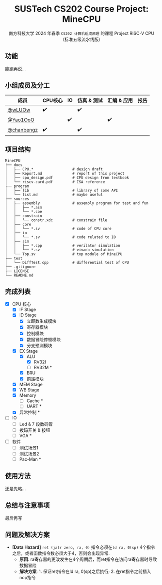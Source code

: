 <div align=center>

# SUSTech CS202 Course Project: MineCPU

南方科技大学 2024 年春季 `CS202 计算机组成原理` 的课程 Project RISC-V CPU（标准五级流水线版）

</div>

## 功能

能跑再说...

## 小组成员及分工

| 成员 | CPU核心 | IO | 仿真 & 测试 | 汇编 & 应用 | 报告 |
| --- | --- | --- | --- | --- | --- |
| [@wLUOw](https://github.com/wLUOw) | :heavy_check_mark: |  | :heavy_check_mark: |  |  |
| [@Yao1OoO](https://github.com/Yao1OoO) |  | :heavy_check_mark: |  | :heavy_check_mark: |  |
| [@chanbengz](https://github.com/chanbengz) | :heavy_check_mark: |  | :heavy_check_mark: |  |  |

## 项目结构

```
MineCPU
├── docs
│   ├── CPU.*                  # design draft
│   ├── Report.md              # report of this project
│   ├── cpu_design.pdf         # CPU design from textbook
│   └── riscv-card.pdf         # ISA reference
├── program
│   ├── lib                    # library of some API
│   └── list.md                # maybe useful
├── sources                                              
│   ├── assembly               # assembly program for test and fun
│   │   ├── *.asm              
│   │   └── *.coe             
│   ├── constrain
│   │   └── constr.xdc         # constrain file
│   ├── core
│   │   └── *.sv               # code of CPU core
│   ├── io
│   │   └── *.sv               # code related to IO
│   ├── sim
│   │   ├── *.cpp              # verilator simulation
│   │   └── *.sv               # vivado simulation
│   └── Top.sv                 # top module of MineCPU
├── test
│   └── DiffTest.cpp           # differential test of CPU
├── .gitignore
├── LICENSE
└── README.md
```

## 完成列表

- [x] CPU 核心
  - [x] IF Stage
  - [x] ID Stage
    - [x] 立即数生成模块
    - [x] 寄存器模块
    - [x] 控制模块
    - [x] 数据冒险停顿模块
    - [x] 分支预测模块
  - [x] EX Stage
    - [x] ALU
      - [x] RV32I
      - [ ] RV32M *
    - [x] BRU
    - [x] 前递模块
  - [x] MEM Stage
  - [x] WB Stage
  - [x] Memory
    - [ ] Cache *
    - [ ] UART *
  - [x] 异常控制 *
- [ ] IO
  - [ ] Led & 7 段数码管
  - [ ] 拨码开关 & 按钮
  - [ ] VGA *
- [ ] 软件
  - [ ] 测试场景1
  - [ ] 测试场景2
  - [ ] Pac-Man *

## 使用方法

还是先略...

## 总结与注意事项

最后再写

## 问题及解决方案

+ **[Data Hazard]** `ret (jalr zero, ra, 0)` 指令必须在`ld ra, 0(sp)` 4个指令之后，或者函数指令数必须大于4，否则会出现异常.
  - **原因**: ra寄存器的更改发生在4个周期后，而ret指令在访问ra寄存器时导致数据冒险
  - **解决方案**: 1. 保证ret指令在ld ra, 0(sp)之后执行; 2. 在ret指令之前插入nop指令

